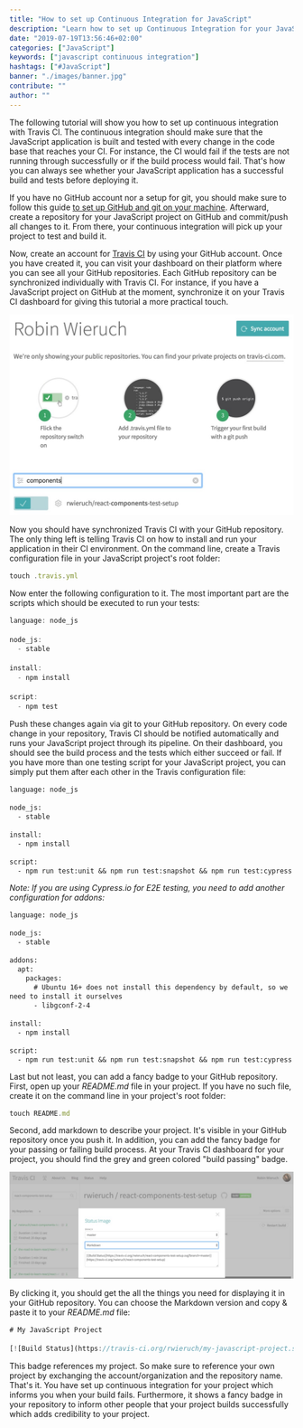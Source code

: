 ```yaml
---
title: "How to set up Continuous Integration for JavaScript"
description: "Learn how to set up Continuous Integration for your JavaScript project. In this tutorial, we will use Travis CI as example for covering the build and tests on your JavaScript application ..."
date: "2019-07-19T13:56:46+02:00"
categories: ["JavaScript"]
keywords: ["javascript continuous integration"]
hashtags: ["#JavaScript"]
banner: "./images/banner.jpg"
contribute: ""
author: ""
---
```


<Sponsorship />

The following tutorial will show you how to set up continuous integration with Travis CI. The continuous integration should make sure that the JavaScript application is built and tested with every change in the code base that reaches your CI. For instance, the CI would fail if the tests are not running through successfully or if the build process would fail. That's how you can always see whether your JavaScript application has a successful build and tests before deploying it.

If you have no GitHub account nor a setup for git, you should make sure to follow this guide [to set up GitHub and git on your machine](/git-essential-commands/). Afterward, create a repository for your JavaScript project on GitHub and commit/push all changes to it. From there, your continuous integration will pick up your project to test and build it.

Now, create an account for [Travis CI](https://travis-ci.org/) by using your GitHub account. Once you have created it, you can visit your dashboard on their platform where you can see all your GitHub repositories. Each GitHub repository can be synchronized individually with Travis CI. For instance, if you have a JavaScript project on GitHub at the moment, synchronize it on your Travis CI dashboard for giving this tutorial a more practical touch.

![javascript CI](./images/travis-ci-toggle.jpg)

Now you should have synchronized Travis CI with your GitHub repository. The only thing left is telling Travis CI on how to install and run your application in their CI environment. On the command line, create a Travis configuration file in your JavaScript project's root folder:

```javascript
touch .travis.yml
```

Now enter the following configuration to it. The most important part are the scripts which should be executed to run your tests:

```javascript
language: node_js

node_js:
  - stable

install:
  - npm install

script:
  - npm test
```

Push these changes again via git to your GitHub repository. On every code change in your repository, Travis CI should be notified automatically and runs your JavaScript project through its pipeline. On their dashboard, you should see the build process and the tests which either succeed or fail. If you have more than one testing script for your JavaScript project, you can simply put them after each other in the Travis configuration file:

```javascript{10}
language: node_js

node_js:
  - stable

install:
  - npm install

script:
  - npm run test:unit && npm run test:snapshot && npm run test:cypress
```

*Note: If you are using Cypress.io for E2E testing, you need to add another configuration for addons:*

```javascript{6,7,8,9,10}
language: node_js

node_js:
  - stable

addons:
  apt:
    packages:
      # Ubuntu 16+ does not install this dependency by default, so we need to install it ourselves
      - libgconf-2-4

install:
  - npm install

script:
  - npm run test:unit && npm run test:snapshot && npm run test:cypress
```

Last but not least, you can add a fancy badge to your GitHub repository. First, open up your *README.md* file in your project. If you have no such file, create it on the command line in your project's root folder:

```javascript
touch README.md
```

Second, add markdown to describe your project. It's visible in your GitHub repository once you push it. In addition, you can add the fancy badge for your passing or failing build process. At your Travis CI dashboard for your project, you should find the grey and green colored "build passing" badge.

![javascript testing continuous integration](./images/travis-ci.jpg)

By clicking it, you should get the all the things you need for displaying it in your GitHub repository. You can choose the Markdown version and copy & paste it to your *README.md* file:

```javascript
# My JavaScript Project

[![Build Status](https://travis-ci.org/rwieruch/my-javascript-project.svg?branch=master)](https://travis-ci.org/rwieruch/my-javascript-project)
```

This badge references my project. So make sure to reference your own project by exchanging the account/organization and the repository name. That's it. You have set up continuous integration for your project which informs you when your build fails. Furthermore, it shows a fancy badge in your repository to inform other people that your project builds successfully which adds credibility to your project.

<ReadMore label="Test Coverage in JavaScript" link="/javascript-test-coverage/" />
